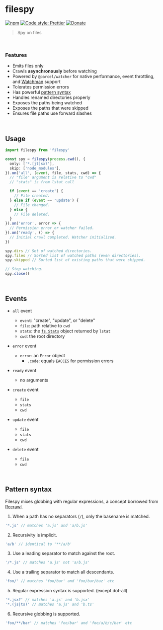 # filespy

[![npm](https://img.shields.io/npm/v/filespy.svg)](https://www.npmjs.com/package/filespy)
[![Code style: Prettier](https://img.shields.io/badge/code_style-prettier-ff69b4.svg)](https://github.com/prettier/prettier)
[![Donate](https://img.shields.io/badge/Donate-PayPal-green.svg)](https://paypal.me/alecdotbiz)

> Spy on files

&nbsp;

### Features

- Emits files only
- Crawls **asynchronously** before watching
- Powered by `@parcel/watcher` for native performance, event throttling, and [Watchman](https://facebook.github.io/watchman/) support
- Tolerates permission errors
- Has powerful [pattern syntax](#pattern-syntax)
- Handles renamed directories properly
- Exposes the paths being watched
- Exposes the paths that were skipped
- Ensures file paths use forward slashes

&nbsp;

## Usage

```ts
import filespy from 'filespy'

const spy = filespy(process.cwd(), {
  only: ['*.[jt]sx?'],
  skip: ['node_modules'],
}).on('all', (event, file, stats, cwd) => {
  // "file" argument is relative to "cwd"
  // "stats" is from lstat call

  if (event == 'create') {
    // File created.
  } else if (event == 'update') {
    // File changed.
  } else {
    // File deleted.
  }
}).on('error', error => {
  // Permission error or watcher failed.
}).on('ready', () => {
  // Initial crawl completed. Watcher initialized.
})

spy.dirs // Set of watched directories.
spy.files // Sorted list of watched paths (even directories).
spy.skipped // Sorted list of existing paths that were skipped.

// Stop watching.
spy.close()
```

&nbsp;

## Events

- `all` event
  - `event`: "create", "update", or "delete"
  - `file`: path relative to `cwd`
  - `stats`: the [`fs.Stats`](https://nodejs.org/api/fs.html#fs_class_fs_stats) object returned by `lstat`
  - `cwd`: the root directory

- `error` event
  - `error`: an `Error` object
    - `.code`: equals `EACCES` for permission errors

- `ready` event
  - no arguments

- `create` event
  - `file`
  - `stats`
  - `cwd`

- `update` event
  - `file`
  - `stats`
  - `cwd`

- `delete` event
  - `file`
  - `cwd`

&nbsp;

## Pattern syntax

Filespy mixes globbing with regular expressions, a concept borrowed from [Recrawl](https://github.com/aleclarson/recrawl).

1. When a path has no separators (`/`), only the basename is matched.

```js
'*.js' // matches 'a.js' and 'a/b.js'
```

2. Recursivity is implicit.

```js
'a/b' // identical to '**/a/b'
```

3. Use a leading separator to match against the root.

```js
'/*.js' // matches 'a.js' not 'a/b.js'
```

4. Use a trailing separator to match all descendants.

```js
'foo/' // matches 'foo/bar' and 'foo/bar/baz' etc
```

5. Regular expression syntax is supported. (except dot-all)

```js
'*.jsx?' // matches 'a.js' and 'b.jsx'
'*.(js|ts)' // matches 'a.js' and 'b.ts'
```

6. Recursive globbing is supported.

```js
'foo/**/bar' // matches 'foo/bar' and 'foo/a/b/c/bar' etc
```
